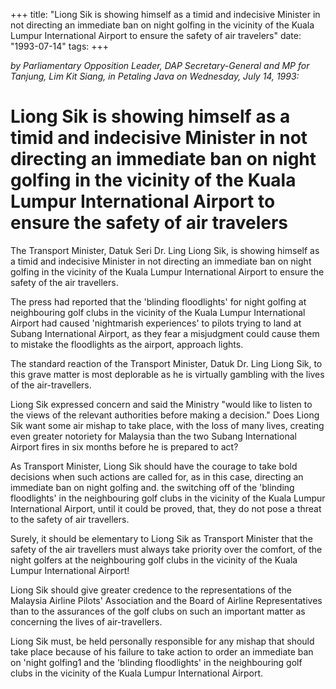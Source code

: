 +++ 
title: "Liong Sik is showing himself as a timid and indecisive Minister in not directing an immediate ban on night golfing in the vicinity of the Kuala Lumpur International Airport to ensure the safety of air travelers"
date: "1993-07-14"
tags:
+++

_by Parliamentary Opposition Leader, DAP Secretary-General and MP for Tanjung, Lim Kit Siang, in Petaling Java on Wednesday, July 14, 1993:_

# Liong Sik is showing himself as a timid and indecisive Minister in not directing an immediate ban on night golfing in the vicinity of the Kuala Lumpur International Airport to ensure the safety of air travelers

The Transport Minister, Datuk Seri Dr. Ling Liong Sik, is showing himself as a timid and indecisive Minister in not directing an immediate ban on night golfing in the vicinity of the Kuala Lumpur International Airport to ensure the safety of the air travellers.</u>

The press had reported that the 'blinding floodlights' for night golfing at neighbouring golf clubs in the vicinity of the Kuala Lumpur International Airport had caused 'nightmarish experiences' to pilots trying to land at Subang International Airport, as they fear a misjudgment could cause them to mistake the floodlights as the airport, approach lights.

The standard reaction of the Transport Minister, Datuk Dr. Ling Liong Sik, to this grave matter is most deplorable as he is virtually gambling with the lives of the air-travellers.

Liong Sik expressed concern and said the Ministry "would like to listen to the views of the relevant authorities before making a decision." Does Liong Sik want some air mishap to take place, with the loss of many lives, creating even greater notoriety for Malaysia than the two Subang International Airport fires in six months before he is prepared to act?

As Transport Minister, Liong Sik should have the courage to take bold decisions when such actions are called for, as in this case, directing an immediate ban on night golfing and. the switching off of the 'blinding floodlights' in the neighbouring golf clubs in the vicinity of the Kuala Lumpur International Airport, until it could be proved, that, they do not pose a threat to the safety of air travellers.

Surely, it should be elementary to Liong Sik as Transport Minister that the safety of the air travellers must always take priority over the comfort, of the night golfers at the neighbouring golf clubs in the vicinity of the Kuala Lumpur International Airport!

Liong Sik should give greater credence to the representations of the Malaysia Airline Pilots' Association and the Board of Airline Representatives than to the assurances of the golf clubs on such an important matter as concerning the lives of air-travellers.

Liong Sik must, be held personally responsible for any mishap that should take place because of his failure to take action to order an immediate ban on 'night golfing1 and the 'blinding floodlights' in the neighbouring golf clubs in the vicinity of the Kuala Lumpur International Airport.
 

